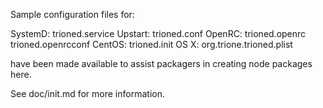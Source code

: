 Sample configuration files for:

SystemD: trioned.service
Upstart: trioned.conf
OpenRC:  trioned.openrc
         trioned.openrcconf
CentOS:  trioned.init
OS X:    org.trione.trioned.plist

have been made available to assist packagers in creating node packages here.

See doc/init.md for more information.
